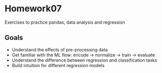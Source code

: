 # Homework07

Exercises to practice pandas, data analysis and regression

## Goals

- Understand the effects of pre-processing data
- Get familiar with the ML flow: encode -> normalize -> train -> evaluate
- Understand the difference between regression and classification tasks
- Build intuition for different regression models
